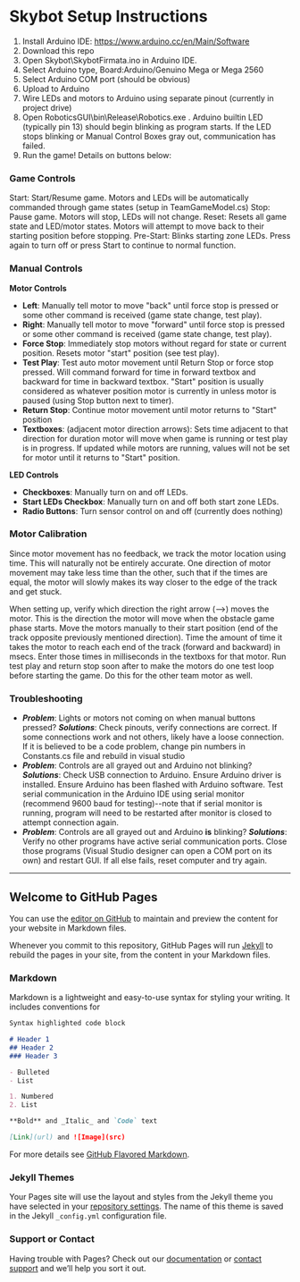 # Skybot Setup Instructions
1.  Install Arduino IDE: https://www.arduino.cc/en/Main/Software
2.  Download this repo
3.  Open Skybot\SkybotFirmata.ino in Arduino IDE.
4.  Select Arduino type, Board:Arduino/Genuino Mega or Mega 2560
5.  Select Arduino COM port (should be obvious)
6.  Upload to Arduino
7.  Wire LEDs and motors to Arduino using separate pinout (currently in project drive)
8.  Open RoboticsGUI\bin\Release\Robotics.exe . Arduino builtin LED (typically pin 13) should begin blinking as program starts. If the LED stops blinking or Manual Control Boxes gray out, communication has failed.
9.  Run the game! Details on buttons below:

### Game Controls
Start: Start/Resume game. Motors and LEDs will be automatically commanded through game states (setup in TeamGameModel.cs)
Stop: Pause game. Motors will stop, LEDs will not change.
Reset: Resets all game state and LED/motor states. Motors will attempt to move back to their starting position before stopping.
Pre-Start: Blinks starting zone LEDs. Press again to turn off or press Start to continue to normal function.

### Manual Controls
**Motor Controls**

- **Left**: Manually tell motor to move "back" until force stop is pressed or some other command is received (game state change, test play).
- **Right**: Manually tell motor to move "forward" until force stop is pressed or some other command is received (game state change, test play).
- **Force Stop**: Immediately stop motors without regard for state or current position. Resets motor "start" position (see test play).
- **Test Play**: Test auto motor movement until Return Stop or force stop pressed. Will command forward for time in forward textbox and backward for time in backward textbox. "Start" position is usually considered as whatever position motor is currently in unless motor is paused (using Stop button next to timer).
- **Return Stop**: Continue motor movement until motor returns to "Start" position
- **Textboxes**: (adjacent motor direction arrows): Sets time adjacent to that direction for duration motor will move when game is running or test play is in progress. If updated while motors are running, values will not be set for motor until it returns to "Start" position.

**LED Controls**

- **Checkboxes**: Manually turn on and off LEDs.
- **Start LEDs Checkbox**: Manually turn on and off both start zone LEDs.
- **Radio Buttons**: Turn sensor control on and off (currently does nothing)

### Motor Calibration
Since motor movement has no feedback, we track the motor location using time. This will naturally not be entirely accurate. One direction of motor movement may take less time than the other, such that if the times are equal, the motor will slowly makes its way closer to the edge of the track and get stuck.

When setting up, verify which direction the right arrow (-->) moves the motor. This is the direction the motor will move when the obstacle game phase starts. Move the motors manually to their start position (end of the track opposite previously mentioned direction). Time the amount of time it takes the motor to reach each end of the track (forward and backward) in msecs. Enter those times in milliseconds in the textboxs for that motor. Run test play and return stop soon after to make the motors do one test loop before starting the game. Do this for the other team motor as well.

### Troubleshooting
- **_Problem_**: Lights or motors not coming on when manual buttons pressed? **_Solutions_**: Check pinouts, verify connections are correct. If some connections work and not others, likely have a loose connection. If it is believed to be a code problem, change pin numbers in Constants.cs file and rebuild in visual studio
- **_Problem_**: Controls are all grayed out and Arduino not blinking? **_Solutions_**: Check USB connection to Arduino. Ensure Arduino driver is installed. Ensure Arduino has been flashed with Arduino software. Test serial communication in the Arduino IDE using serial monitor (recommend 9600 baud for testing)--note that if serial monitor is running, program will need to be restarted after monitor is closed to attempt connection again. 
- **_Problem_**: Controls are all grayed out and Arduino **is** blinking? **_Solutions_**: Verify no other programs have active serial communication ports. Close those programs (Visual Studio designer can open a COM port on its own) and restart GUI. If all else fails, reset computer and try again.

---------------------------

## Welcome to GitHub Pages

You can use the [editor on GitHub](https://github.com/ProlificSwan/Skybots/edit/master/README.md) to maintain and preview the content for your website in Markdown files.

Whenever you commit to this repository, GitHub Pages will run [Jekyll](https://jekyllrb.com/) to rebuild the pages in your site, from the content in your Markdown files.

### Markdown

Markdown is a lightweight and easy-to-use syntax for styling your writing. It includes conventions for

```markdown
Syntax highlighted code block

# Header 1
## Header 2
### Header 3

- Bulleted
- List

1. Numbered
2. List

**Bold** and _Italic_ and `Code` text

[Link](url) and ![Image](src)
```

For more details see [GitHub Flavored Markdown](https://guides.github.com/features/mastering-markdown/).

### Jekyll Themes

Your Pages site will use the layout and styles from the Jekyll theme you have selected in your [repository settings](https://github.com/ProlificSwan/Skybots/settings). The name of this theme is saved in the Jekyll `_config.yml` configuration file.

### Support or Contact

Having trouble with Pages? Check out our [documentation](https://help.github.com/categories/github-pages-basics/) or [contact support](https://github.com/contact) and we’ll help you sort it out.
